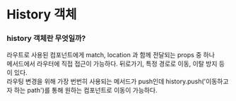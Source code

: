 # History 객체
### history 객체란 무엇일까?
라우트로 사용된 컴포넌트에게 match, location 과 함께 전달되는 props 중 하나<br/>
메서드에서 라우터에 직접 접근이 가능하다. 뒤로가기, 특정 경로로 이동, 이탈 방지 등이 있다. <br/>
라우팅 변경을 위해 가장 번번히 사용되는 메서드가 push인데 history.push('이동하고자 하는 path')를 통해 원하는 컴포넌트로 이동이 가능하다. 
